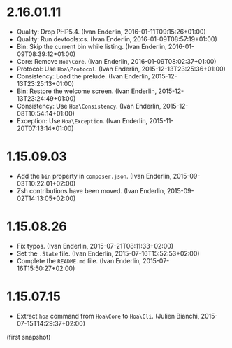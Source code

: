# 2.16.01.11

  * Quality: Drop PHP5.4. (Ivan Enderlin, 2016-01-11T09:15:26+01:00)
  * Quality: Run devtools:cs. (Ivan Enderlin, 2016-01-09T08:57:19+01:00)
  * Bin: Skip the current bin while listing. (Ivan Enderlin, 2016-01-09T08:39:12+01:00)
  * Core: Remove `Hoa\Core`. (Ivan Enderlin, 2016-01-09T08:02:37+01:00)
  * Protocol: Use `Hoa\Protocol`. (Ivan Enderlin, 2015-12-13T23:25:36+01:00)
  * Consistency: Load the prelude. (Ivan Enderlin, 2015-12-13T23:25:13+01:00)
  * Bin: Restore the welcome screen. (Ivan Enderlin, 2015-12-13T23:24:49+01:00)
  * Consistency: Use `Hoa\Consistency`. (Ivan Enderlin, 2015-12-08T10:54:14+01:00)
  * Exception: Use `Hoa\Exception`. (Ivan Enderlin, 2015-11-20T07:13:14+01:00)

# 1.15.09.03

  * Add the `bin` property in `composer.json`. (Ivan Enderlin, 2015-09-03T10:22:01+02:00)
  * Zsh contributions have been moved. (Ivan Enderlin, 2015-09-02T14:13:05+02:00)

# 1.15.08.26

  * Fix typos. (Ivan Enderlin, 2015-07-21T08:11:33+02:00)
  * Set the `.State` file. (Ivan Enderlin, 2015-07-16T15:52:53+02:00)
  * Complete the `README.md` file. (Ivan Enderlin, 2015-07-16T15:50:27+02:00)

# 1.15.07.15

  * Extract `hoa` command from `Hoa\Core` to `Hoa\Cli`. (Julien Bianchi, 2015-07-15T14:29:37+02:00)

(first snapshot)
